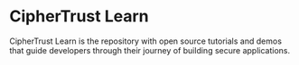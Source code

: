# CipherTrust Learn

CipherTrust Learn is the repository with open source tutorials and demos that guide developers through their journey of building secure applications.